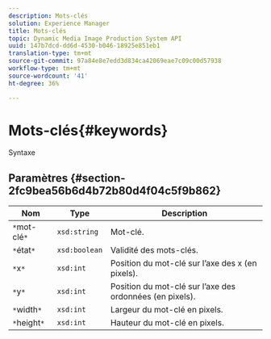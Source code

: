 ```yaml
---
description: Mots-clés
solution: Experience Manager
title: Mots-clés
topic: Dynamic Media Image Production System API
uuid: 147b7dcd-dd6d-4530-b046-18925e851eb1
translation-type: tm+mt
source-git-commit: 97a84e8e7edd3d834ca42069eae7c09c00d57938
workflow-type: tm+mt
source-wordcount: '41'
ht-degree: 36%

---
```



# Mots-clés{#keywords}

Syntaxe

## Paramètres {#section-2fc9bea56b6d4b72b80d4f04c5f9b862}

| Nom | Type | Description |
|---|---|---|
| `*`mot-clé`*` | `xsd:string` | Mot-clé. |
| `*`état`*` | `xsd:boolean` | Validité des mots-clés. |
| `*`x`*` | `xsd:int` | Position du mot-clé sur l’axe des x (en pixels). |
| `*`y`*` | `xsd:int` | Position du mot-clé sur l’axe des ordonnées (en pixels). |
| `*`width`*` | `xsd:int` | Largeur du mot-clé en pixels. |
| `*`height`*` | `xsd:int` | Hauteur du mot-clé en pixels. |

